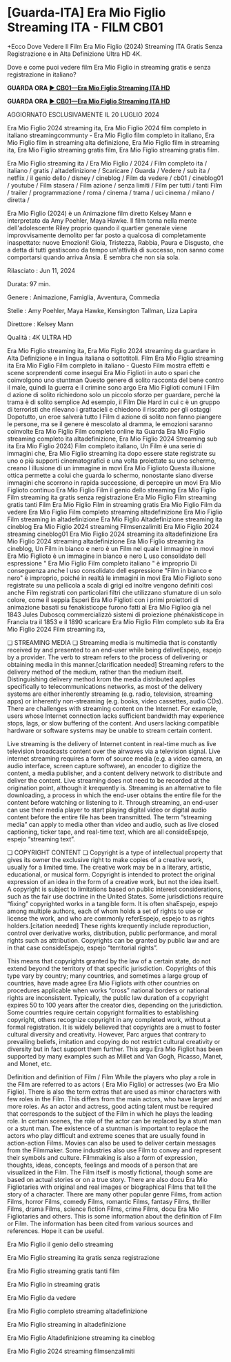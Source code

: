 # [Guarda-ITA] Era Mio Figlio Streaming ITA - FILM CB01

+Ecco Dove Vedere Il Film Era Mio Figlio (2024) Streaming ITA Gratis Senza Registrazione e in Alta Definizione Ultra HD 4K.

Dove e come puoi vedere film Era Mio Figlio in streaming gratis e senza registrazione in italiano?

**GUARDA ORA [▶️ CB01—Era Mio Figlio Streaming ITA HD](https://is.gd/xcUDJe)**

**GUARDA ORA [▶️ CB01—Era Mio Figlio Streaming ITA HD](https://is.gd/xcUDJe)**

AGGIORNATO ESCLUSIVAMENTE IL 20 LUGLIO 2024

Era Mio Figlio 2024 streaming ita, Era Mio Figlio 2024 film completo in italiano streamingcommunty - Era Mio Figlio film completo in italiano, Era Mio Figlio film in streaming alta definizione, Era Mio Figlio film in streaming ita, Era Mio Figlio streaming gratis film, Era Mio Figlio streaming gratis film.

Era Mio Figlio streaming ita / Era Mio Figlio / 2024 / Film completo ita / italiano / gratis / altadefinizione / Scaricare / Guarda / Vedere / sub ita / netflix / il genio dello / disney / cineblog / Film da vedere / cb01 / cineblog01 / youtube / Film stasera / Film azione / senza limiti / Film per tutti / tanti Film / trailer / programmazione / roma / cinema / trama / uci cinema / milano / diretta /

Era Mio Figlio (2024) è un Animazione film diretto Kelsey Mann e interpretato da Amy Poehler, Maya Hawke. Il film torna nella mente dell'adolescente Riley proprio quando il quartier generale viene improvvisamente demolito per far posto a qualcosa di completamente inaspettato: nuove Emozioni! Gioia, Tristezza, Rabbia, Paura e Disgusto, che a detta di tutti gestiscono da tempo un'attività di successo, non sanno come comportarsi quando arriva Ansia. E sembra che non sia sola.

Rilasciato : Jun 11, 2024

Durata: 97 min.

Genere : Animazione, Famiglia, Avventura, Commedia

Stelle : Amy Poehler, Maya Hawke, Kensington Tallman, Liza Lapira

Direttore : Kelsey Mann

Qualità : 4K ULTRA HD

Era Mio Figlio streaming ita, Era Mio Figlio 2024 streaming da guardare in Alta Definizione e in lingua italiana o sottotitoli. Film Era Mio Figlio streaming ita Era Mio Figlio Film completo in italiano - Questo Film mostra effetti e scene sorprendenti come insegui Era Mio Figlioti in auto o spari che coinvolgono uno stuntman Questo genere di solito racconta del bene contro il male, quindi la guerra e il crimine sono argo Era Mio Figlioti comuni I Film d azione di solito richiedono solo un piccolo sforzo per guardare, perché la trama è di solito semplice Ad esempio, il Film Die Hard in cui c è un gruppo di terroristi che rilevano i grattacieli e chiedono il riscatto per gli ostaggi Dopotutto, un eroe salverà tutto I Film d azione di solito non fanno piangere le persone, ma se il genere è mescolato al dramma, le emozioni saranno coinvolte Era Mio Figlio Film completo online ita Guarda Era Mio Figlio streaming completo ita altadefinizione, Era Mio Figlio 2024 Streaming sub ita Era Mio Figlio 2024) Film completo italiano, Un Film è una serie di immagini che, Era Mio Figlio streaming ita dopo essere state registrate su uno o più supporti cinematografici e una volta proiettate su uno schermo, creano l illusione di un immagine in movi Era Mio Figlioto Questa illusione ottica permette a colui che guarda lo schermo, nonostante siano diverse immagini che scorrono in rapida successione, di percepire un movi Era Mio Figlioto continuo Era Mio Figlio Film il genio dello streaming Era Mio Figlio Film streaming ita gratis senza registrazione Era Mio Figlio Film streaming gratis tanti Film Era Mio Figlio Film in streaming gratis Era Mio Figlio Film da vedere Era Mio Figlio Film completo streaming altadefinizione Era Mio Figlio Film streaming in altadefinizione Era Mio Figlio Altadefinizione streaming ita cineblog Era Mio Figlio 2024 streaming Filmsenzalimiti Era Mio Figlio 2024 streaming cineblog01 Era Mio Figlio 2024 streaming ita altadefinizione Era Mio Figlio 2024 streaming altadefinizione Era Mio Figlio streaming ita cineblog, Un Film in bianco e nero è un Film nel quale l immagine in movi Era Mio Figlioto è un immagine in bianco e nero L uso consolidato dell espressione " Era Mio Figlio Film completo italiano " è improprio Di conseguenza anche l uso consolidato dell espressione "Film in bianco e nero" è improprio, poiché in realtà le immagini in movi Era Mio Figlioto sono registrate su una pellicola a scala di grigi ed inoltre vengono definiti così anche Film registrati con particolari filtri che utilizzano sfumature di un solo colore, come il seppia Esperi Era Mio Figlioti con i primi proiettori di animazione basati su fenakisticope furono fatti al Era Mio Figlioo già nel 1843 Jules Duboscq commercializzò sistemi di proiezione phénakisticope in Francia tra il 1853 e il 1890 scaricare Era Mio Figlio Film completo sub ita Era Mio Figlio 2024 Film streaming ita,

❏ STREAMING MEDIA ❏ Streaming media is multimedia that is constantly received by and presented to an end-user while being deliveEspejo, espejo by a provider. The verb to stream refers to the process of delivering or obtaining media in this manner.[clarification needed] Streaming refers to the delivery method of the medium, rather than the medium itself. Distinguishing delivery method krom the media distributed applies specifically to telecommunications networks, as most of the delivery systems are either inherently streaming (e.g. radio, television, streaming apps) or inherently non-streaming (e.g. books, video cassettes, audio CDs). There are challenges with streaming content on the Internet. For example, users whose Internet connection lacks sufficient bandwidth may experience stops, lags, or slow buffering of the content. And users lacking compatible hardware or software systems may be unable to stream certain content.

Live streaming is the delivery of Internet content in real-time much as live television broadcasts content over the airwaves via a television signal. Live internet streaming requires a form of source media (e.g. a video camera, an audio interface, screen capture software), an encoder to digitize the content, a media publisher, and a content delivery network to distribute and deliver the content. Live streaming does not need to be recorded at the origination point, although it krequently is. Streaming is an alternative to file downloading, a process in which the end-user obtains the entire file for the content before watching or listening to it. Through streaming, an end-user can use their media player to start playing digital video or digital audio content before the entire file has been transmitted. The term “streaming media” can apply to media other than video and audio, such as live closed captioning, ticker tape, and real-time text, which are all consideEspejo, espejo “streaming text”.

❏ COPYRIGHT CONTENT ❏ Copyright is a type of intellectual property that gives its owner the exclusive right to make copies of a creative work, usually for a limited time. The creative work may be in a literary, artistic, educational, or musical form. Copyright is intended to protect the original expression of an idea in the form of a creative work, but not the idea itself. A copyright is subject to limitations based on public interest considerations, such as the fair use doctrine in the United States. Some jurisdictions require “fixing” copyrighted works in a tangible form. It is often shaEspejo, espejo among multiple authors, each of whom holds a set of rights to use or license the work, and who are commonly referEspejo, espejo to as rights holders.[citation needed] These rights krequently include reproduction, control over derivative works, distribution, public performance, and moral rights such as attribution. Copyrights can be granted by public law and are in that case consideEspejo, espejo “territorial rights”.

This means that copyrights granted by the law of a certain state, do not extend beyond the territory of that specific jurisdiction. Copyrights of this type vary by country; many countries, and sometimes a large group of countries, have made agree Era Mio Figliots with other countries on procedures applicable when works “cross” national borders or national rights are inconsistent. Typically, the public law duration of a copyright expires 50 to 100 years after the creator dies, depending on the jurisdiction. Some countries require certain copyright formalities to establishing copyright, others recognize copyright in any completed work, without a formal registration. It is widely believed that copyrights are a must to foster cultural diversity and creativity. However, Parc argues that contrary to prevailing beliefs, imitation and copying do not restrict cultural creativity or diversity but in fact support them further. This argu Era Mio Figliot has been supported by many examples such as Millet and Van Gogh, Picasso, Manet, and Monet, etc.

Definition and definition of Film / Film While the players who play a role in the Film are referred to as actors ( Era Mio Figlio) or actresses (wo Era Mio Figlio). There is also the term extras that are used as minor characters with few roles in the Film. This differs from the main actors, who have larger and more roles. As an actor and actress, good acting talent must be required that corresponds to the subject of the Film in which he plays the leading role. In certain scenes, the role of the actor can be replaced by a stunt man or a stunt man. The existence of a stuntman is important to replace the actors who play difficult and extreme scenes that are usually found in action-action Films. Movies can also be used to deliver certain messages from the Filmmaker. Some industries also use Film to convey and represent their symbols and culture. Filmmaking is also a form of expression, thoughts, ideas, concepts, feelings and moods of a person that are visualized in the Film. The Film itself is mostly fictional, though some are based on actual stories or on a true story. There are also docu Era Mio Figliotaries with original and real images or biographical Films that tell the story of a character. There are many other popular genre Films, from action Films, horror Films, comedy Films, romantic Films, fantasy Films, thriller Films, drama Films, science fiction Films, crime Films, docu Era Mio Figliotaries and others. This is some information about the definition of Film or Film. The information has been cited from various sources and references. Hope it can be useful.

Era Mio Figlio il genio dello streaming

Era Mio Figlio streaming ita gratis senza registrazione

Era Mio Figlio streaming gratis tanti film

Era Mio Figlio in streaming gratis

Era Mio Figlio da vedere

Era Mio Figlio completo streaming altadefinizione

Era Mio Figlio streaming in altadefinizione

Era Mio Figlio Altadefinizione streaming ita cineblog

Era Mio Figlio 2024 streaming filmsenzalimiti
